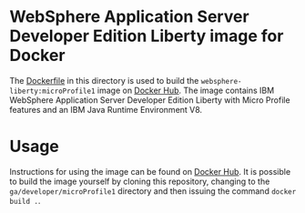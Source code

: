 # WebSphere Application Server Developer Edition Liberty image for Docker

The [Dockerfile](Dockerfile) in this directory is used to build the `websphere-liberty:microProfile1` image on [Docker Hub](https://registry.hub.docker.com/_/websphere-liberty/). The image contains IBM WebSphere Application Server Developer Edition Liberty with Micro Profile features and an IBM Java Runtime Environment V8.

# Usage

Instructions for using the image can be found on [Docker Hub](https://registry.hub.docker.com/_/websphere-liberty/). It is possible to build the image yourself by cloning this repository, changing to the `ga/developer/microProfile1` directory and then issuing the command `docker build .`.
